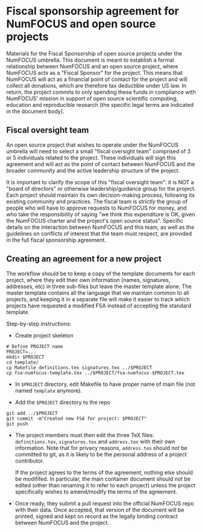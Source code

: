 # Fiscal sponsorship agreement for NumFOCUS and open source projects

Materials for the Fiscal Sponsorship of open source projects under the NumFOCUS
umbrella.  This document is meant to establish a formal relationship between
NumFOCUS and an open source project, where NumFOCUS acts as a "Fiscal Sponsor"
for the project. This means that NumFOCUS will act as a financial point of
contact for the project and will collect all donations, which are therefore tax
deductible under US law.  In return, the project commits to only spending these
funds in compliance with NumFOCUS' mission in support of open source scientific
computing, education and reproducible research (the specific legal terms are
indicated in the document body).

## Fiscal oversight team

An open source project that wishes to operate under the NumFOCUS umbrella will
need to select a small "fiscal oversight team" comprised of 3 or 5 individuals
related to the project.  These individuals will sign this agreement and will
act as the point of contact between NumFOCUS and the broader community and the
active leadership structure of the project.

It is important to clarify the scope of this "fiscal oversight team": it is NOT
a "board of directors" or otherwise leadership/guidance group for the project.
Each project should maintain its own decision-making process, following its
existing community and practices.  The fiscal team is *strictly* the group of
people who will have to approve requests to NumFOCUS for money, and who take
the responsibility of saying "we think this expenditure is OK, given the
NumFOCUS charter and the project's open source status".  Specific details on
the interaction between NumFOCUS and this team, as well as the guidelines on
conflicts of interest that the team must respect, are provided in the full
fiscal sponsorship agreement.


## Creating an agreement for a new project

The workflow should be to keep a copy of the template documents for each
project, where they edit their own information (names, signatures, addresses,
etc) in three sub-files but leave the master template alone.  The master
template contains all the language that we maintain common to all projects, and
keeping it in a separate file will make it easier to track which projects
have requested a modified FSA instead of accepting the standard template.

Step-by-step instructions:

* Create project skeleton

```
# Define PROJECT name
PROJECT=...
mkdir $PROJECT
cd template/
cp Makefile definitions.tex signatures.tex ../$PROJECT
cp fsa-numfocus-template.tex ../$PROJECT/fsa-numfocus-$PROJECT.tex
```

* In `$PROJECT` directory, edit Makefile to have proper name of main file (not
  named `template` anymore).

* Add the `$PROJECT` directory to the repo

```
git add ../$PROJECT
git commit -m"Created new FSA for project: $PROJECT"
git push
```

* The project members must then edit the three TeX files: `definitions.tex`,
  `signatures.tex` and `address.tex` with their own information.  Note that for
  privacy reasons, `address.tex` should *not* be committed to git, as it is
  likely to be the personal address of a project contributor.

  If the project agrees to the terms of the agreement, nothing else should be
  modififed. In particular, the main container document should *not* be edited
  (other than renaming it to refer to each project) unless the project
  specifically wishes to amend/modify the terms of the agreement.

* Once ready, they submit a pull request into the official NumFOCUS repo with
  their data.  Once accepted, that version of the document will be printed,
  signed and kept on record as the legally binding contract between NumFOCUS
  and the project.
